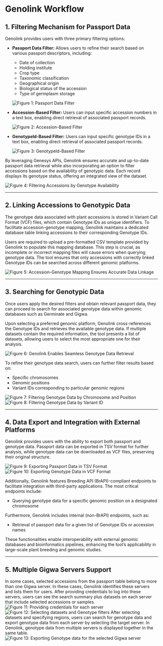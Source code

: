 # Genolink Workflow

## 1. Filtering Mechanism for Passport Data

Genolink provides users with three primary filtering options:

- **Passport Data Filter:** Allows users to refine their search based on various passport descriptors, including:  
  - Date of collection  
  - Holding institute  
  - Crop type  
  - Taxonomic classification  
  - Geographical origin  
  - Biological status of the accession  
  - Type of germplasm storage  

  ![Figure 1: Passport Data Filter](../images/g1.png)

- **Accession-Based Filter:** Users can input specific accession numbers in a text box, enabling direct retrieval of associated passport records.

  ![Figure 2: Accession-Based Filter](../images/g2.png)

- **GenotypeId-Based Filter:** Users can input specific genotype IDs in a text box, enabling direct retrieval of associated passport records.
  
  ![Figure 3: GenotypeId-Based Filter](../images/g3.png)
  
By leveraging Genesys APIs, Genolink ensures accurate and up-to-date passport data retrieval while also incorporating an option to filter accessions based on the availability of genotypic data. Each record displays its genotype status, offering an integrated view of the dataset.

  ![Figure 4: Filtering Accessions by Genotype Availability](../images/g4.png)

---

## 2. Linking Accessions to Genotypic Data

The genotype data associated with plant accessions is stored in Variant Call Format (VCF) files, which contain Genotype IDs as unique identifiers. To facilitate accession-genotype mapping, Genolink maintains a dedicated database table linking accessions to their corresponding Genotype IDs.

Users are required to upload a pre-formatted CSV template provided by Genolink to populate this mapping database. This step is crucial, as incomplete or incorrect mapping files will cause errors when querying genotype data. The tool ensures that only accessions with correctly linked Genotype IDs can be searched across different genomic platforms.

![Figure 5: Accession-Genotype Mapping Ensures Accurate Data Linkage](../images/g5.png)

---

## 3. Searching for Genotypic Data

Once users apply the desired filters and obtain relevant passport data, they can proceed to search for associated genotype data within genomic databases such as Germinate and Gigwa.

Upon selecting a preferred genomic platform, Genolink cross-references the Genotype IDs and retrieves the available genotype data. If multiple datasets contain the required information, the tool presents a list of datasets, allowing users to select the most appropriate one for their analysis.

![Figure 6: Genolink Enables Seamless Genotype Data Retrieval](../images/g7.png)

To refine their genotype data search, users can further filter results based on:  
- Specific chromosomes  
- Genomic positions  
- Variant IDs corresponding to particular genomic regions  

![Figure 7: Filtering Genotype Data by Chromosome and Position](../images/g8.png)  
![Figure 8: Filtering Genotype Data by Variant ID](../images/g9.png)

---

## 4. Data Export and Integration with External Platforms

Genolink provides users with the ability to export both passport and genotype data. Passport data can be exported in TSV format for further analysis, while genotype data can be downloaded as VCF files, preserving their original structure.

![Figure 9: Exporting Passport Data in TSV Format](../images/g10.png)  
![Figure 10: Exporting Genotype Data in VCF Format](../images/g11.png)

Additionally, Genolink features Breeding API (BrAPI)-compliant endpoints to facilitate integration with third-party applications. The most critical endpoints include:  
- Querying genotype data for a specific genomic position on a designated chromosome  

Furthermore, Genolink includes internal (non-BrAPI) endpoints, such as:  
- Retrieval of passport data for a given list of Genotype IDs or accession names  

These functionalities enable interoperability with external genomic databases and bioinformatics pipelines, enhancing the tool’s applicability in large-scale plant breeding and genomic studies.

---

## 5. Multiple Gigwa Servers Support

In some cases, selected accessions from the passport table belong to more than one Gigwa server. In these cases, Genolink identifies these servers and lists them for users. After providing credentials to log into these servers, users can see the search summary plus datasets on each server that include selected accessions or samples.
![Figure 11: Providing credentials for each server](../images/g12.png)
![Figure 12: Selecting datasets and Genotype filters](../images/g13.png)
After selecting datasets and specifying regions, users can search for genotype data and export genotype data from each server by selecting the target server. In Genolink, genotype data from multiple servers is displayed together in the same table.
![Figure 13: Exporting Genotype data for the selected Gigwa server](../images/g14.png)

